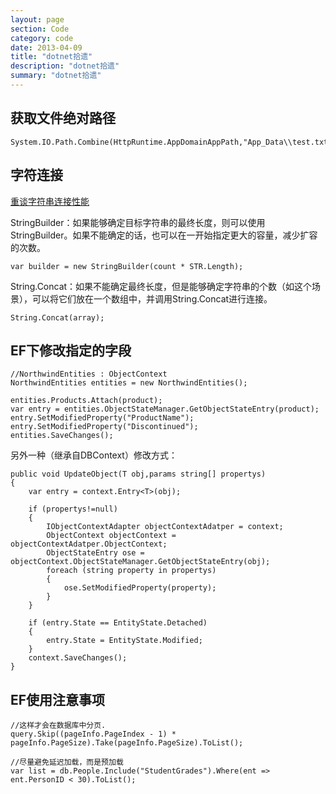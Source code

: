 ```yaml
---
layout: page
section: Code
category: code
date: 2013-04-09
title: "dotnet拾遗"
description: "dotnet拾遗"
summary: "dotnet拾遗"
---
```

 
获取文件绝对路径
---------------

    System.IO.Path.Combine(HttpRuntime.AppDomainAppPath,"App_Data\\test.txt");

字符连接
-------------

<a href="http://blog.zhaojie.me/2009/12/valuable-posts-index.html#string-concat-perf" target="blank">重谈字符串连接性能</a>

StringBuilder：如果能够确定目标字符串的最终长度，则可以使用StringBuilder。如果不能确定的话，也可以在一开始指定更大的容量，减少扩容的次数。

    var builder = new StringBuilder(count * STR.Length);

String.Concat：如果不能确定最终长度，但是能够确定字符串的个数（如这个场景），可以将它们放在一个数组中，并调用String.Concat进行连接。
    
    String.Concat(array);

EF下修改指定的字段
--------------------

    //NorthwindEntities : ObjectContext
    NorthwindEntities entities = new NorthwindEntities();

    entities.Products.Attach(product);
    var entry = entities.ObjectStateManager.GetObjectStateEntry(product);
    entry.SetModifiedProperty("ProductName"); 
    entry.SetModifiedProperty("Discontinued");
    entities.SaveChanges();

另外一种（继承自DBContext）修改方式：

    public void UpdateObject(T obj,params string[] propertys)
    {
        var entry = context.Entry<T>(obj);

        if (propertys!=null)
        {
            IObjectContextAdapter objectContextAdatper = context;
            ObjectContext objectContext = objectContextAdatper.ObjectContext;
            ObjectStateEntry ose = objectContext.ObjectStateManager.GetObjectStateEntry(obj);
            foreach (string property in propertys)
            {
                ose.SetModifiedProperty(property);
            }
        }

        if (entry.State == EntityState.Detached)
        {
            entry.State = EntityState.Modified;
        }
        context.SaveChanges();
    }

EF使用注意事项
--------------

    //这样才会在数据库中分页.
    query.Skip((pageInfo.PageIndex - 1) * pageInfo.PageSize).Take(pageInfo.PageSize).ToList();

    //尽量避免延迟加载，而是预加载
    var list = db.People.Include("StudentGrades").Where(ent => ent.PersonID < 30).ToList();


